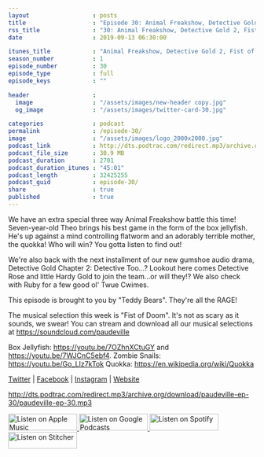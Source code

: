 ```yaml
---
layout                  : posts
title                   : "Episode 30: Animal Freakshow, Detective Gold 2, Fist of Doom"
rss_title               : "30: Animal Freakshow, Detective Gold 2, Fist of Doom"
date                    : 2019-09-13 06:30:00

itunes_title			: "Animal Freakshow, Detective Gold 2, Fist of Doom"
season_number			: 1
episode_number			: 30
episode_type			: full
episode_keys			: ""

header                  : 
  image                 : "/assets/images/new-header copy.jpg"
  og_image              : "/assets/images/twitter-card-30.jpg"

categories              : podcast
permalink               : /episode-30/
image                   : "/assets/images/logo_2000x2000.jpg"
podcast_link            : http://dts.podtrac.com/redirect.mp3/archive.org/download/paudeville-ep-30/paudeville-ep-30.mp3
podcast_file_size       : 30.9 MB
podcast_duration        : 2701
podcast_duration_itunes : "45:01"
podcast_length          : 32425255
podcast_guid            : episode-30/
share                   : true
published               : true 
---
```

We have an extra special three way Animal Freakshow battle this time! Seven-year-old Theo brings his best game in the form of the box jellyfish.
He's up against a mind controlling flatworm and an adorably terrible mother, the quokka! Who will win? You gotta listen to find out!

We're also back with the next installment of our new gumshoe audio drama, Detective Gold Chapter 2: Detective Too...? 
Lookout here comes Detective Rose and little Hardy Gold to join the team...or will they!? We also check with Ruby for a few good ol' Twue Cwimes.

This episode is brought to you by "Teddy Bears". They're all the RAGE!

The musical selection this week is "Fist of Doom". It's not as scary as it sounds, we swear! You can stream and download all our musical selections at <a href="https://soundcloud.com/paudeville">https://soundcloud.com/paudeville</a>

Box Jellyfish: <a href="https://youtu.be/7OZhnXCtuGY">https://youtu.be/7OZhnXCtuGY</a> and <a href="https://youtu.be/7WJCnC5ebf4">https://youtu.be/7WJCnC5ebf4</a>. 
Zombie Snails: <a href="https://youtu.be/Go_LIz7kTok">https://youtu.be/Go_LIz7kTok</a>
Quokka: <a href="https://en.wikipedia.org/wiki/Quokka">https://en.wikipedia.org/wiki/Quokka</a>

<a href="https://twitter.com/paudeville">Twitter</a> | <a href="https://www.facebook.com/paudeville">Facebook</a> | <a href="https://www.instagram.com/paudevilleshow/">Instagram</a> | <a href="https://paudeville.com/">Website</a>

http://dts.podtrac.com/redirect.mp3/archive.org/download/paudeville-ep-30/paudeville-ep-30.mp3

<a href="https://itunes.apple.com/us/podcast/paudeville/id1450915591">
	<img src='{{ site.url }}{{ site.baseurl }}/assets/images/US_UK_Apple_Podcasts_Listen_Badge_RGB_140x34.png' width='140px' height='34' alt='Listen on Apple Music'/>
</a>
<a href="https://play.google.com/music/m/Igre2ostm2ltqiq4sabzzrl5jcy?t=Paudeville">
	<img src='{{ site.url }}{{ site.baseurl }}/assets/images/google_podcasts_badge_140x34.png' width='140px' height='34' alt='Listen on Google Podcasts'/>
</a>
<a href="https://open.spotify.com/show/4q5RNUUtU4XFqsymP7dcTw">
	<img src='{{ site.url }}{{ site.baseurl }}/assets/images/Spotify_Listen_Badge_RGB_140x34.png' width='140px' height='34' alt='Listen on Spotify'/>
</a>
<a href="https://www.stitcher.com/s?fid=363388&refid=stpr">
	<img src='{{ site.url }}{{ site.baseurl }}/assets/images/Stitcher_Listen_Badge_Color_Dark_BG_140x34.png' width='140px' height='34' alt='Listen on Stitcher'/>
</a>
